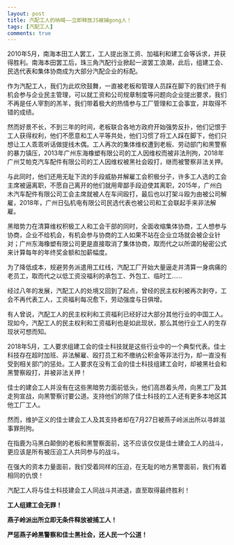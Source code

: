 ```yaml
---
layout: post
title: 汽配工人的呐喊——立即释放JS被捕gong人！
tags: [汽配工人]
comments: true
---
```


2010年5月，南海本田工人罢工，工人提出涨工资、加福利和建工会等诉求，并获得胜利。南海本田罢工后，珠三角汽配行业掀起一波罢工浪潮，此后，组建工会、民选代表和集体协商成为大部分汽配企业的标配。

作为汽配工人，我们为此欢欣鼓舞，一直被老板和管理人员踩在脚下的我们终于有机会参与企业民主管理，可以就工资和公司规章制度等问题向企业提出要求，我们不再是任人宰割的羔羊，我们带着极大的热情参与工厂管理和工会事宜，并取得不错的成绩。

然而好景不长，不到三年的时间，老板联合各地方政府开始强势反扑，他们记恨于工人获得权利，他们不愿意和工人平等共处，他们习惯了将工人踩在脚下，他们只想让工人乖乖听话做提线木偶。工人再次的集体维权遭到老板、劳动部门和黑警察的暴力镇压，2013年广州东海橡塑有限公司的工人因维权而被非法刑拘，2018年广州艾帕克汽车配件有限公司的工人因维权被黑社会殴打，继而被警察非法关押。

与此同时，他们还用无耻下流的手段威胁并解雇工会积极分子，许多工人选的工会主席被逼离职，不愿自己离开的他们就用卑鄙手段迫使其离职，2015年，广州白木汽车配件有限公司工会主席就被人在车间殴打，最后也以打架斗殴为由被公司解雇，2018年，广州日弘机电有限公司民选代表也被公司和工会联起手来非法解雇。

黑暗势力在清算维权积极工人和工会干部的同时，全面收缩集体协商，工人想参与协商，企业不给机会，有机会参与协商的工人如果不站在企业立场就会被企业针对；广州东海橡塑有限公司更是直接取消了集体协商，取而代之以所谓的秘密公式来计算每年的年终奖金额和加薪幅度。

为了降低成本，规避劳务派遣用工红线，汽配工厂开始大量逼走并清算一身病痛的老员工，取而代之以低工资没福利的承包工、外包工、临时工……

经过八年的发展，汽配工人的处境又回到了起点，曾经的民主权利被再次剥夺，工会不再代表工人，工资福利每况愈下，劳动强度与日俱增。

有人曾说，汽配工人的民主权利和工资福利已经好过大部分其他行业的中国工人。现如今，汽配工人的民主权利和工资福利也是如此现状，那么其他行业工人的生存现状可想而知。

2018年5月，工人要求组建工会的佳士科技就是这些行业中的一个典型代表。佳士科技存在超时加班、非法解雇、殴打员工和不缴纳公积金等非法行为，却一直没有受到相关部门的惩处。工人要求在没有工会的佳士科技组建工会时，却被黑社会和黑警察殴打，并被非法关押！

佳士的建会工人并没有在这些黑暗势力面前低头，他们高昂着头颅，向黑工厂及其走狗宣战，向黑警察讨要公道。支持他们的除了佳士科技的工人还有更多本地区其他工厂工人。

然而，维护正义的佳士建会工人及其支持者却在7月27日被燕子岭派出所以寻衅滋事罪刑拘。

在指鹿为马黑白颠倒的老板和黑警察面前，这不应该仅仅是佳士建会工人的战斗，更应该是所有被压迫工人共同参与的战斗。

在强大的资本力量面前，我们受着同样的压迫，在无耻的地方黑警面前，我们有着相同的仇恨！

汽配工人将与佳士科技建会工人同战斗共进退，直至取得最终胜利！

**工人组建工会无罪！**

**燕子岭派出所立即无条件释放被捕工人！**

**严惩燕子岭黑警察和佳士黑社会，还人民一个公道！**


